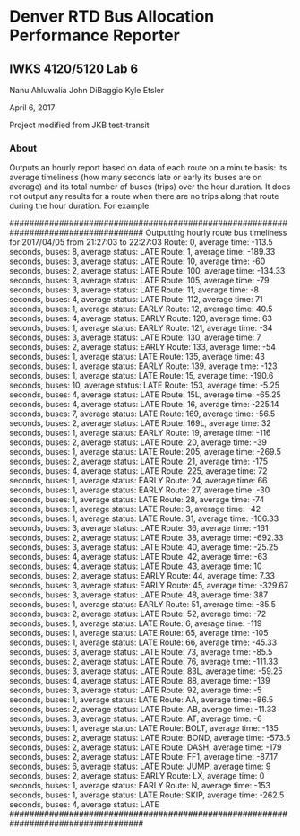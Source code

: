 # Denver RTD Bus Allocation Performance Reporter

## IWKS 4120/5120 Lab 6

Nanu Ahluwalia
John DiBaggio
Kyle Etsler

April 6, 2017
 
Project modified from JKB test-transit

### About

Outputs an hourly report based on data of each  route on a minute basis: its average timeliness (how many seconds late or early its buses are on average) and its total number of buses (trips) over the hour duration. It does not output any results for a  route when there are no trips along that  route during the hour duration. For example:

################################################################################### 
Outputting hourly  route bus timeliness for 2017/04/05 from 21:27:03 to 22:27:03 
Route: 0, average time: -113.5 seconds, buses: 8, average status: LATE 
Route: 1, average time: -189.33 seconds, buses: 3, average status: LATE 
Route: 10, average time: -60 seconds, buses: 2, average status: LATE 
Route: 100, average time: -134.33 seconds, buses: 3, average status: LATE 
Route: 105, average time: -79 seconds, buses: 3, average status: LATE 
Route: 11, average time: -8 seconds, buses: 4, average status: LATE 
Route: 112, average time: 71 seconds, buses: 1, average status: EARLY 
Route: 12, average time: 40.5 seconds, buses: 4, average status: EARLY 
Route: 120, average time: 63 seconds, buses: 1, average status: EARLY 
Route: 121, average time: -34 seconds, buses: 3, average status: LATE 
Route: 130, average time: 7 seconds, buses: 2, average status: EARLY 
Route: 133, average time: -54 seconds, buses: 1, average status: LATE 
Route: 135, average time: 43 seconds, buses: 1, average status: EARLY 
Route: 139, average time: -123 seconds, buses: 1, average status: LATE 
Route: 15, average time: -190.6 seconds, buses: 10, average status: LATE 
Route: 153, average time: -5.25 seconds, buses: 4, average status: LATE 
Route: 15L, average time: -65.25 seconds, buses: 4, average status: LATE 
Route: 16, average time: -225.14 seconds, buses: 7, average status: LATE 
Route: 169, average time: -56.5 seconds, buses: 2, average status: LATE 
Route: 169L, average time: 32 seconds, buses: 1, average status: EARLY 
Route: 19, average time: -116 seconds, buses: 2, average status: LATE 
Route: 20, average time: -39 seconds, buses: 1, average status: LATE 
Route: 205, average time: -269.5 seconds, buses: 2, average status: LATE 
Route: 21, average time: -175 seconds, buses: 4, average status: LATE 
Route: 225, average time: 72 seconds, buses: 1, average status: EARLY 
Route: 24, average time: 66 seconds, buses: 1, average status: EARLY 
Route: 27, average time: -30 seconds, buses: 1, average status: LATE 
Route: 28, average time: -74 seconds, buses: 1, average status: LATE 
Route: 3, average time: -42 seconds, buses: 1, average status: LATE 
Route: 31, average time: -106.33 seconds, buses: 3, average status: LATE 
Route: 36, average time: -161 seconds, buses: 2, average status: LATE 
Route: 38, average time: -692.33 seconds, buses: 3, average status: LATE 
Route: 40, average time: -25.25 seconds, buses: 4, average status: LATE 
Route: 42, average time: -63 seconds, buses: 4, average status: LATE 
Route: 43, average time: 10 seconds, buses: 2, average status: EARLY 
Route: 44, average time: 7.33 seconds, buses: 3, average status: EARLY 
Route: 45, average time: -329.67 seconds, buses: 3, average status: LATE 
Route: 48, average time: 387 seconds, buses: 1, average status: EARLY 
Route: 51, average time: -85.5 seconds, buses: 2, average status: LATE 
Route: 52, average time: -72 seconds, buses: 1, average status: LATE 
Route: 6, average time: -119 seconds, buses: 1, average status: LATE 
Route: 65, average time: -105 seconds, buses: 1, average status: LATE 
Route: 66, average time: -45.33 seconds, buses: 3, average status: LATE 
Route: 73, average time: -85.5 seconds, buses: 2, average status: LATE 
Route: 76, average time: -111.33 seconds, buses: 3, average status: LATE 
Route: 83L, average time: -59.25 seconds, buses: 4, average status: LATE 
Route: 88, average time: -139 seconds, buses: 3, average status: LATE 
Route: 92, average time: -5 seconds, buses: 1, average status: LATE 
Route: AA, average time: -86.5 seconds, buses: 2, average status: LATE 
Route: AB, average time: -11.33 seconds, buses: 3, average status: LATE 
Route: AT, average time: -6 seconds, buses: 1, average status: LATE 
Route: BOLT, average time: -135 seconds, buses: 2, average status: LATE 
Route: BOND, average time: -573.5 seconds, buses: 2, average status: LATE 
Route: DASH, average time: -179 seconds, buses: 2, average status: LATE 
Route: FF1, average time: -87.17 seconds, buses: 6, average status: LATE 
Route: JUMP, average time: 9 seconds, buses: 2, average status: EARLY 
Route: LX, average time: 0 seconds, buses: 1, average status: EARLY 
Route: N, average time: -153 seconds, buses: 1, average status: LATE 
Route: SKIP, average time: -262.5 seconds, buses: 4, average status: LATE 
################################################################################### 

